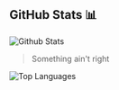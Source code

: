 ## GitHub Stats 📊

![Github Stats](https://github-readme-stats.vercel.app/api?username=Xeljavin&count_private=true&show_icons=true&include_all_commits=true&hide_border=true&count_private=true&theme=transparent)

> Something ain't right

![Top Languages](https://github-readme-stats.vercel.app/api/top-langs/?username=Xeljavin&show_icons=true&include_all_commits=true&hide_border=true&count_private=true&theme=transparent&langs_count=10)
